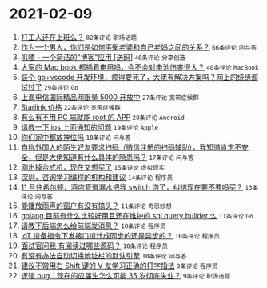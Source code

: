 # 2021-02-09

1. [打工人还在上班么？](https://www.v2ex.com/t/752514) `82条评论` `职场话题`
1. [作为一个男人，你们是如何平衡老婆和自己老妈之间的关系？](https://www.v2ex.com/t/752516) `66条评论` `问与答`
1. [叽喳 - 一个简洁的"博客"应用 [送码]](https://www.v2ex.com/t/752521) `40条评论` `分享创造`
1. [大家的 Mac book 都插着电用吗，会不会对电池伤害很大？](https://www.v2ex.com/t/752528) `40条评论` `MacBook`
1. [装个 go+vscode 开发环境，烦得要死了，大佬有解决方案吗？网上的统统都试过了](https://www.v2ex.com/t/752555) `29条评论` `Go`
1. [上海电信国际精品网限量 5000 开放中](https://www.v2ex.com/t/752583) `27条评论` `宽带症候群`
1. [Starlink 价格](https://www.v2ex.com/t/752575) `22条评论` `宽带症候群`
1. [有么有不用 PC 端就能 root 的 APP](https://www.v2ex.com/t/752517) `20条评论` `Android`
1. [请教一下 ios 上面通知的问题](https://www.v2ex.com/t/752527) `19条评论` `Apple`
1. [你们家中都放神位吗](https://www.v2ex.com/t/752568) `18条评论` `问与答`
1. [自称外国人的陌生好友要求扫码（微信注册的扫码辅助），我知道肯定不安全，但是大佬知道有什么具体的隐患吗？](https://www.v2ex.com/t/752584) `17条评论` `问与答`
1. [刚出掉台式机，现在又想买了](https://www.v2ex.com/t/752510) `15条评论` `虚拟现实`
1. [深圳，咨询学习编程的机构和建议](https://www.v2ex.com/t/752537) `14条评论` `程序员`
1. [11 月住希尔顿，酒店管道漏水把我 switch 泡了，纠结现在要不要吗买？](https://www.v2ex.com/t/752520) `13条评论` `问与答`
1. [能播放雨声的窗户有没有搞头？](https://www.v2ex.com/t/752536) `11条评论` `奇思妙想`
1. [golang 目前有什么比较好用且还在维护的 sql query builder 么](https://www.v2ex.com/t/752526) `11条评论` `Go`
1. [请教下后端怎么给前端发消息？](https://www.v2ex.com/t/752586) `10条评论` `程序员`
1. [IoT 设备指令下发接口设计成同步的还是异步的？](https://www.v2ex.com/t/752548) `10条评论` `程序员`
1. [面试官问我 有阅读过哪些源码？](https://www.v2ex.com/t/752543) `10条评论` `程序员`
1. [有没有办法自动切换地址栏的默认引擎](https://www.v2ex.com/t/752522) `10条评论` `问与答`
1. [建议不常用右 Shift 键的 V 友学习正确的打字指法](https://www.v2ex.com/t/752598) `9条评论` `程序员`
1. [逻辑 bug：现在的应届生怎么可能 35 岁彻底失业？](https://www.v2ex.com/t/752593) `9条评论` `职场话题`
